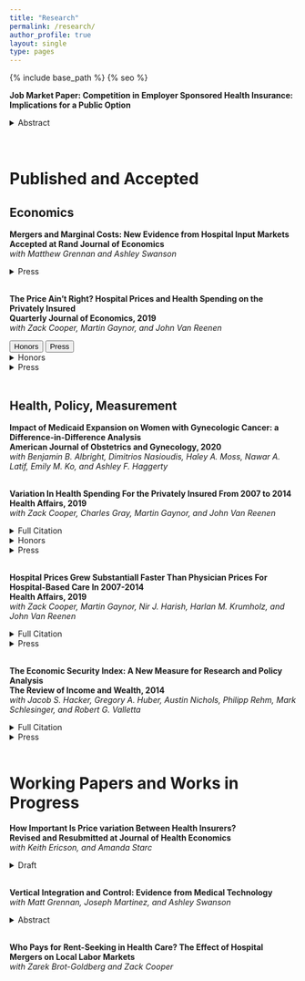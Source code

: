 ```yaml
---
title: "Research"
permalink: /research/
author_profile: true
layout: single
type: pages
---
```


{% include base_path %}
{% seo %}


  

**Job Market Paper: Competition in Employer Sponsored Health Insurance: Implications for a Public Option**
<details>
<summary>
Abstract
</summary>
156 million Americans obtain health insurance through an employer. High premiums and concerns about access have led to proposals to introduce a "public option," where the government would provide a public insurance plan to compete with private insurers. In the absence of an existing public option to study, I combine data on employer-insurer contracting and a structural model of supply and demand to predict market outcomes under various assumptions about the design such a policy. The model incorporates variation in employers' demand for health care, preferences over insurers, and the degree to which employers find it costly to switch between insurers. Insurers set employer-specific premiums allowing them to price discriminate. I find that insurers' ability to price discriminate substantially limits demand for the public option that cannot. More employers abandon the private market when the public option successfully replicates the quality of existing insurers and more aggressively regulates payments to health care providers. However, even a public option that obtains substantial market share does little to lower markups because employers who remain privately insured strongly prefer their private insurer, have large switching costs, and receive risk-rated premium offers that dominate the premiums of the public option.
</details>
<br><br>

<H1>Published and Accepted</H1>

<H2>Economics</H2>

**Mergers and Marginal Costs: New Evidence from Hospital Input Markets**<br>
**Accepted at Rand Journal of Economics**<br>
_with Matthew Grennan and Ashley Swanson_
<details>
  <summary>Press</summary>
  
  * <a href="https://www.nber.org/digest/oct18/w24926.shtml">NBER Digest</a>
  * <a href="https://www.modernhealthcare.com/operations/american-hospital-association-economists-debate-merits-mergers">Modern Healthcare</a>
  * <a href="https://www.axios.com/reality-check-on-hospital-mergers-aha-economists-91007ae4-6776-4f33-9c61-db41c945482a.html">Axios</a>
</details>
<br>

**The Price Ain’t Right? Hospital Prices and Health Spending on the Privately Insured**<br>
**Quarterly Journal of Economics, 2019**<br>
_with Zack Cooper, Martin Gaynor, and John Van Reenen_
  <div class="container">
   <div class="btn-group btn-group-sm">
     <button type="button" class="btn btn-primary">Honors</button>
     <button type="button" class="btn btn-primary">Press</button>
   </div>
  </div>
  
<details>
<summary>Honors</summary>
  
* <a href="https://www.nihcm.org/categories/announcing-the-winners-of-the-25th-annual-research-award">NIHCM Foundation Research Award </a>
</details>
<details>
<summary>Press</summary>
  
* <a href="https://www.nytimes.com/interactive/2015/12/15/upshot/the-best-places-for-better-cheaper-health-care-arent-what-experts-thought.html">NYT</a>, 
* <a href="https://www.wsj.com/articles/what-does-knee-surgery-cost-few-know-and-thats-a-problem-1534865358">WSJ</a>, 
* <a href="https://www.newyorker.com/news/news-desk/health-cares-cost-conundrum-squared">New Yorker</a>,
* <a href="https://www.marketplace.org/2015/12/14/health-care/unprecedented-look-medical-costs-nationwide/">NPR Marketplace</a>,
* <a href="https://www.vox.com/policy-and-politics/2018/5/9/17337134/health-care-costs-hospital-rates-insurance">Vox</a><br>
</details>
<br>

<H2>Health, Policy, Measurement</H2>

**Impact of Medicaid Expansion on Women with Gynecologic Cancer: a Difference-in-Difference Analysis**<br>
**American Journal of Obstetrics and Gynecology, 2020**<br>
_with Benjamin B. Albright, Dimitrios Nasioudis, Haley A. Moss, Nawar A. Latif, Emily M. Ko, and Ashley F. Haggerty_
<br><br>

**Variation In Health Spending For the Privately Insured From 2007 to 2014**<br>
**Health Affairs, 2019**<br>
_with Zack Cooper, Charles Gray, Martin Gaynor, and John Van Reenen_
<details>
  <summary>Full Citation</summary>

Zack Cooper, <b>Stuart V Craig</b>, Charles Gray, Martin Gaynor, and John Van Reenen. “<a href="https://www.healthaffairs.org/doi/full/10.1377/hlthaff.2018.05245">Variation In Health Spending For the Privately Insured From 2007 to 2014,</a>" Health Affairs, February 2019, 38(2): 230-236. 
</details>
<details>
<summary>Honors</summary>

* <a href="https://www.healthaffairs.org/do/10.1377/hblog20191227.167140/full/">Health Affairs' Top 10 Most-Read Articles of 2019</a>
</details>
<details>
<summary>Press</summary>

* <a href="https://www.modernhealthcare.com/article/20190204/NEWS/190209984/hospital-price-growth-driving-healthcare-spending">Modern Healthcare</a><br>
</details>
<br>

**Hospital Prices Grew Substantiall Faster Than Physician Prices For Hospital-Based Care In 2007-2014**<br>
**Health Affairs, 2019**<br>
_with Zack Cooper, Martin Gaynor, Nir J. Harish, Harlan M. Krumholz, and John Van Reenen_
<details>
  <summary>Full Citation</summary>

Zack Cooper, <b>Stuart V Craig</b>, Martin Gaynor, Nir J. Harish, Harlan M. Krumholz, and John Van Reenen. "<a href="https://www.healthaffairs.org/doi/full/10.1377/hlthaff.2018.05424">Hospital Prices Grew Substantiall Faster Than Physician Prices For Hospital-Based Care In 2007-2014</a>," Health Affairs, February 2019, 38(2): 184-189.
</details>
<details>
<summary>Press</summary>

* <a href="https://www.modernhealthcare.com/article/20190204/NEWS/190209984/hospital-price-growth-driving-healthcare-spending">Modern Healthcare</a><br>
</details>
<br>

**The Economic Security Index: A New Measure for Research and Policy Analysis**<br>
**The Review of Income and Wealth, 2014**<br>
_with Jacob S. Hacker, Gregory A. Huber, Austin Nichols, Philipp Rehm, Mark Schlesinger, and Robert G. Valletta_
<details>
  <summary>Full Citation</summary>
  
Jacob S. Hacker, Gregory A. Huber, Austin Nichols, Philipp Rehm, Mark Schlesinger, Robert G. Valletta, and Stuart Craig. “<a href="http://onlinelibrary.wiley.com/doi/10.1111/roiw.12053/full">The Economic Security Index: A New Measure for Research and Policy Analysis</a>,” The Review of Income and Wealth, July 2014, Vol 60, Issue S1: S5-S32.
</details>
<details>
  <summary>Press</summary>
  
  * <a href="http://economicsecurityindex.org/?p=press">Lots of links here</a>  
</details>
<br>

<H1>Working Papers and Works in Progress</H1>

**How Important Is Price variation Between Health Insurers?**<br>
**Revised and Resubmitted at Journal of Health Economics**<br>
_with Keith Ericson, and Amanda Starc_
<details>
  <summary>Draft</summary>
  
  <a href="https://stuartcraig.github.io/files/w25190.pdf">NBER Working Paper 25190</a>, October 2018</details>
<br>

**Vertical Integration and Control: Evidence from Medical Technology**<br>
_with Matt Grennan, Joseph Martinez, and Ashley Swanson_
<details>
  <summary>
    Abstract
  </summary>
Hospitals and physicians – which have historically acted as organizationally and financially distinct co-
producers of care – have become increasingly integrated in recent years. Firms’ stated objectives for
physician practice ownership have focused on sharing back-office functions, improving information flow,
and facilitating care coordination. However, recent evidence on physician-hospital integration suggests
that it primarily leads to higher prices and greater steering of patients to owning facilities, without
concomitant improvements in patient outcomes.
  
In this paper, we ask whether physician-hospital integration enables hospitals to resolve agency
problems between administrators and physicians, focusing on hospital purchasing of medical devices.
While hospitals negotiate prices for – and bear the cost of – implantable medical devices, at point of use
these products are selected by physicians whose choices may be price-insensitive due to brand loyalty
or inattention. These implantable medical devices account for 23 percent of hospital operating costs,
and prices vary widely across hospitals, suggesting large potential savings in the cost of health care
delivery. Hospitals’ seeking to negotiate lower prices through bargaining must be able to credibly
remove the supplier from its choice set, and hospitals and physicians often disagree about tradeoffs
regarding price and perceived quality across competing brands. Hospitals would prefer to procure those
brands that are cheapest, subject to meeting a basic quality standard. However, they must also cater to
the preferences of surgeons who may take their profitable procedures elsewhere.

This paper examines the possibility that hospital employment of physicians changes this paradigm. Using
machine learning algorithms, physician practice tax identifiers, survey data on hospital integration, and a
large sample of practices with validated integration, we find that physician integration in the U.S.
increased from 27% of physicians in 2008 to 45% in 2016, with significant variation across geographies
and specialties. We combine these physician integration data with unique hospital-level data on pricing
and utilization of medical devices, as well as data on procedural volumes. We ask whether hospitals and
health systems achieve lower costs in purchasing of medical devices after acquiring the practices of
surgeons who implant those devices. We then explore the extent to which savings are explained by
renegotiation of procurement contracts, holding utilization fixed, vs. utilization changes in the form of
standardization, brand switching, and expansion in procedure volume due to greater steering.
</details>
<br>

**Who Pays for Rent-Seeking in Health Care? The Effect of Hospital Mergers on Local Labor Markets**<br>
_with Zarek Brot-Goldberg and Zack Cooper_



